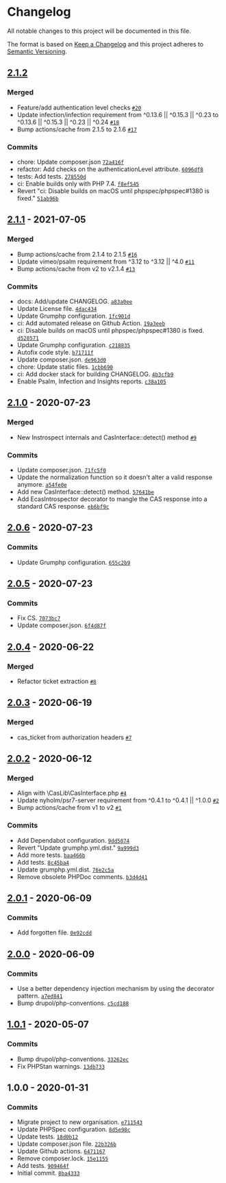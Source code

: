 # Changelog

All notable changes to this project will be documented in this file.

The format is based on [Keep a Changelog](https://keepachangelog.com/en/1.0.0/)
and this project adheres to [Semantic Versioning](https://semver.org/spec/v2.0.0.html).

## [2.1.2](https://github.com/ecphp/ecas/compare/2.1.1...2.1.2)

### Merged

- Feature/add authentication level checks [`#20`](https://github.com/ecphp/ecas/pull/20)
- Update infection/infection requirement from ^0.13.6 || ^0.15.3 || ^0.23 to ^0.13.6 || ^0.15.3 || ^0.23 || ^0.24 [`#18`](https://github.com/ecphp/ecas/pull/18)
- Bump actions/cache from 2.1.5 to 2.1.6 [`#17`](https://github.com/ecphp/ecas/pull/17)

### Commits

- chore: Update composer.json [`72a416f`](https://github.com/ecphp/ecas/commit/72a416fd2510f7532a028cb3fe0f60246415db35)
- refactor: Add checks on the authenticationLevel attribute. [`6096df8`](https://github.com/ecphp/ecas/commit/6096df827937c29aeff2cd5554bec59c93e7f6ce)
- tests: Add tests. [`278550d`](https://github.com/ecphp/ecas/commit/278550d05d8cb3e7885d83d11bbd48f342d3cb8a)
- ci: Enable builds only with PHP 7.4. [`f8ef545`](https://github.com/ecphp/ecas/commit/f8ef5451bb062ecf9bdee4789d7400a66c5481f1)
- Revert "ci: Disable builds on macOS until phpspec/phpspec#1380 is fixed." [`51ab96b`](https://github.com/ecphp/ecas/commit/51ab96b4847bab19bc07f54301fefd46b6b4cb05)

## [2.1.1](https://github.com/ecphp/ecas/compare/2.1.0...2.1.1) - 2021-07-05

### Merged

- Bump actions/cache from 2.1.4 to 2.1.5 [`#16`](https://github.com/ecphp/ecas/pull/16)
- Update vimeo/psalm requirement from ^3.12 to ^3.12 || ^4.0 [`#11`](https://github.com/ecphp/ecas/pull/11)
- Bump actions/cache from v2 to v2.1.4 [`#13`](https://github.com/ecphp/ecas/pull/13)

### Commits

- docs: Add/update CHANGELOG. [`a83a0ee`](https://github.com/ecphp/ecas/commit/a83a0eee4fd9fd83439f2410786bf0f8bab5c060)
- Update License file. [`4dac434`](https://github.com/ecphp/ecas/commit/4dac434b61d2786f7e497d035cb219b933481bd1)
- Update Grumphp configuration. [`1fc901d`](https://github.com/ecphp/ecas/commit/1fc901d07144a236947f775061b6545eb1095e2f)
- ci: Add automated release on Github Action. [`19a3eeb`](https://github.com/ecphp/ecas/commit/19a3eebab28e8664ae6e8a86e1eb04b79e283388)
- ci: Disable builds on macOS until phpspec/phpspec#1380 is fixed. [`d528571`](https://github.com/ecphp/ecas/commit/d528571bf39aeb6e1cf6e887bf7c76c7ebef9216)
- Update Grumphp configuration. [`c218835`](https://github.com/ecphp/ecas/commit/c2188355949546e5afde5e7f80be441a0d6d3dd0)
- Autofix code style. [`b71711f`](https://github.com/ecphp/ecas/commit/b71711fc2d9828779c07eb2e519448e7a10e8ef7)
- Update composer.json. [`de963d0`](https://github.com/ecphp/ecas/commit/de963d022d94f131e0cd5e2b602c32370790e9d7)
- chore: Update static files. [`1cbb690`](https://github.com/ecphp/ecas/commit/1cbb6905bf5533682130cda2ba123484d32560a9)
- ci: Add docker stack for building CHANGELOG. [`4b3cfb9`](https://github.com/ecphp/ecas/commit/4b3cfb9a09b07640a70b81b0dac60770a4dfb726)
- Enable Psalm, Infection and Insights reports. [`c38a105`](https://github.com/ecphp/ecas/commit/c38a1051caa8c9f35a197325893ab3fb42c2e55d)

## [2.1.0](https://github.com/ecphp/ecas/compare/2.0.6...2.1.0) - 2020-07-23

### Merged

- New Instrospect internals and CasInterface::detect() method [`#9`](https://github.com/ecphp/ecas/pull/9)

### Commits

- Update composer.json. [`71fc5f0`](https://github.com/ecphp/ecas/commit/71fc5f046d3513728ebddfdd9643d20a2fac4906)
- Update the normalization function so it doesn't alter a valid response anymore. [`a54fe0e`](https://github.com/ecphp/ecas/commit/a54fe0e6a646e2856fce93887b87ad62f6ea0dfc)
- Add new CasInterface::detect() method. [`57641be`](https://github.com/ecphp/ecas/commit/57641bedeac74b70f6dd0f5ec9533e9576df6582)
- Add EcasIntrospector decorator to mangle the CAS response into a standard CAS response. [`eb6bf9c`](https://github.com/ecphp/ecas/commit/eb6bf9c5ae59e4ef385f40d83786e96fd41e3c31)

## [2.0.6](https://github.com/ecphp/ecas/compare/2.0.5...2.0.6) - 2020-07-23

### Commits

- Update Grumphp configuration. [`655c2b9`](https://github.com/ecphp/ecas/commit/655c2b98be13569a68a0782f846c83908f7959c3)

## [2.0.5](https://github.com/ecphp/ecas/compare/2.0.4...2.0.5) - 2020-07-23

### Commits

- Fix CS. [`7073bc7`](https://github.com/ecphp/ecas/commit/7073bc725c3e265e320b22dce016be1c3c6e4f2a)
- Update composer.json. [`6f4d87f`](https://github.com/ecphp/ecas/commit/6f4d87f1cb0d3b54611ee387b51a610418fa2de2)

## [2.0.4](https://github.com/ecphp/ecas/compare/2.0.3...2.0.4) - 2020-06-22

### Merged

- Refactor ticket extraction [`#8`](https://github.com/ecphp/ecas/pull/8)

## [2.0.3](https://github.com/ecphp/ecas/compare/2.0.2...2.0.3) - 2020-06-19

### Merged

- cas_ticket from authorization headers [`#7`](https://github.com/ecphp/ecas/pull/7)

## [2.0.2](https://github.com/ecphp/ecas/compare/2.0.1...2.0.2) - 2020-06-12

### Merged

- Align with  \CasLib\CasInterface.php [`#4`](https://github.com/ecphp/ecas/pull/4)
- Update nyholm/psr7-server requirement from ^0.4.1 to ^0.4.1 || ^1.0.0 [`#2`](https://github.com/ecphp/ecas/pull/2)
- Bump actions/cache from v1 to v2 [`#1`](https://github.com/ecphp/ecas/pull/1)

### Commits

- Add Dependabot configuration. [`9dd5074`](https://github.com/ecphp/ecas/commit/9dd5074fd022756ca1f6fff81a7eaf60571a68de)
- Revert "Update grumphp.yml.dist." [`9a999d3`](https://github.com/ecphp/ecas/commit/9a999d30fb51e3660dc052ecbcb3eabe7a465a1d)
- Add more tests. [`baa466b`](https://github.com/ecphp/ecas/commit/baa466bcbf14a9b9a66e2a6cfecf7599b8b88a0a)
- Add tests. [`8c45ba4`](https://github.com/ecphp/ecas/commit/8c45ba485e80ff2a2af901dd0713106e2f120550)
- Update grumphp.yml.dist. [`76e2c5a`](https://github.com/ecphp/ecas/commit/76e2c5a5aded3229e639eb7ad6d225ebe9532003)
- Remove obsolete PHPDoc comments. [`b3d4d41`](https://github.com/ecphp/ecas/commit/b3d4d41b8d6495eaa83cc06c90ebcf9aac1cbce2)

## [2.0.1](https://github.com/ecphp/ecas/compare/2.0.0...2.0.1) - 2020-06-09

### Commits

- Add forgotten file. [`0e92cdd`](https://github.com/ecphp/ecas/commit/0e92cdd04775d23ae0a18a60f3b57de8be0640e6)

## [2.0.0](https://github.com/ecphp/ecas/compare/1.0.1...2.0.0) - 2020-06-09

### Commits

- Use a better dependency injection mechanism by using the decorator pattern. [`a7ed841`](https://github.com/ecphp/ecas/commit/a7ed8417b8760520be2f81494da0f370573cb80c)
- Bump drupol/php-conventions. [`c5cd188`](https://github.com/ecphp/ecas/commit/c5cd188a819f470a6cbe2050e96a6370f6a1bdb6)

## [1.0.1](https://github.com/ecphp/ecas/compare/1.0.0...1.0.1) - 2020-05-07

### Commits

- Bump drupol/php-conventions. [`33262ec`](https://github.com/ecphp/ecas/commit/33262ecbeaaa64b6512e7753552397a9dd263362)
- Fix PHPStan warnings. [`13db733`](https://github.com/ecphp/ecas/commit/13db73360f8478097b7dfea6f6362f19313ff9a0)

## 1.0.0 - 2020-01-31

### Commits

- Migrate project to new organisation. [`e711543`](https://github.com/ecphp/ecas/commit/e711543eed9d8eae957a1ffc2700b2b6679586ee)
- Update PHPSpec configuration. [`8d5e98c`](https://github.com/ecphp/ecas/commit/8d5e98c099271a9d5eeb77582dd01abd13d3af4f)
- Update tests. [`18d0b12`](https://github.com/ecphp/ecas/commit/18d0b1254e3be0c9a23b9eca63bd53d205c13d20)
- Update composer.json file. [`22b326b`](https://github.com/ecphp/ecas/commit/22b326bfccf0bf7b2cc1ac43b486b4c048e21819)
- Update Github actions. [`6471167`](https://github.com/ecphp/ecas/commit/6471167b3b181d2239f4899678441c65012d5e44)
- Remove composer.lock. [`15e1155`](https://github.com/ecphp/ecas/commit/15e11555f1fb649c2238eaf020fd05c7f01d9809)
- Add tests. [`909464f`](https://github.com/ecphp/ecas/commit/909464f7f72c7170fa8fc9b4d4fb330b14ea0870)
- Initial commit. [`8ba4333`](https://github.com/ecphp/ecas/commit/8ba43335c83e7d4e5194b76ddd7c4ca044f352bb)
